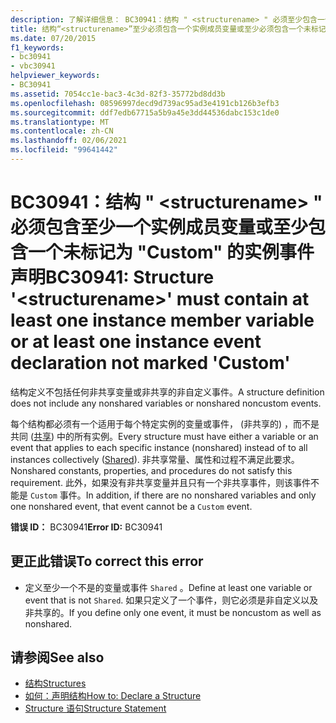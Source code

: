 ```yaml
---
description: 了解详细信息： BC30941：结构 " <structurename> " 必须至少包含一个实例成员变量或至少包含一个未标记为 "Custom" 的实例事件声明
title: 结构“<structurename>”至少必须包含一个实例成员变量或至少必须包含一个未标记为“Custom”的实例事件声明
ms.date: 07/20/2015
f1_keywords:
- bc30941
- vbc30941
helpviewer_keywords:
- BC30941
ms.assetid: 7054cc1e-bac3-4c3d-82f3-35772bd8dd3b
ms.openlocfilehash: 08596997decd9d739ac95ad3e4191cb126b3efb3
ms.sourcegitcommit: ddf7edb67715a5b9a45e3dd44536dabc153c1de0
ms.translationtype: MT
ms.contentlocale: zh-CN
ms.lasthandoff: 02/06/2021
ms.locfileid: "99641442"
---
```

# <a name="bc30941-structure-structurename-must-contain-at-least-one-instance-member-variable-or-at-least-one-instance-event-declaration-not-marked-custom"></a><span data-ttu-id="fcbf1-103">BC30941：结构 " \<structurename> " 必须包含至少一个实例成员变量或至少包含一个未标记为 "Custom" 的实例事件声明</span><span class="sxs-lookup"><span data-stu-id="fcbf1-103">BC30941: Structure '\<structurename>' must contain at least one instance member variable or at least one instance event declaration not marked 'Custom'</span></span>

<span data-ttu-id="fcbf1-104">结构定义不包括任何非共享变量或非共享的非自定义事件。</span><span class="sxs-lookup"><span data-stu-id="fcbf1-104">A structure definition does not include any nonshared variables or nonshared noncustom events.</span></span>

 <span data-ttu-id="fcbf1-105">每个结构都必须有一个适用于每个特定实例的变量或事件， (非共享的) ，而不是共同 ([共享](../modifiers/shared.md)) 中的所有实例。</span><span class="sxs-lookup"><span data-stu-id="fcbf1-105">Every structure must have either a variable or an event that applies to each specific instance (nonshared) instead of to all instances collectively ([Shared](../modifiers/shared.md)).</span></span> <span data-ttu-id="fcbf1-106">非共享常量、属性和过程不满足此要求。</span><span class="sxs-lookup"><span data-stu-id="fcbf1-106">Nonshared constants, properties, and procedures do not satisfy this requirement.</span></span> <span data-ttu-id="fcbf1-107">此外，如果没有非共享变量并且只有一个非共享事件，则该事件不能是 `Custom` 事件。</span><span class="sxs-lookup"><span data-stu-id="fcbf1-107">In addition, if there are no nonshared variables and only one nonshared event, that event cannot be a `Custom` event.</span></span>

 <span data-ttu-id="fcbf1-108">**错误 ID：** BC30941</span><span class="sxs-lookup"><span data-stu-id="fcbf1-108">**Error ID:** BC30941</span></span>

## <a name="to-correct-this-error"></a><span data-ttu-id="fcbf1-109">更正此错误</span><span class="sxs-lookup"><span data-stu-id="fcbf1-109">To correct this error</span></span>

- <span data-ttu-id="fcbf1-110">定义至少一个不是的变量或事件 `Shared` 。</span><span class="sxs-lookup"><span data-stu-id="fcbf1-110">Define at least one variable or event that is not `Shared`.</span></span> <span data-ttu-id="fcbf1-111">如果只定义了一个事件，则它必须是非自定义以及非共享的。</span><span class="sxs-lookup"><span data-stu-id="fcbf1-111">If you define only one event, it must be noncustom as well as nonshared.</span></span>

## <a name="see-also"></a><span data-ttu-id="fcbf1-112">请参阅</span><span class="sxs-lookup"><span data-stu-id="fcbf1-112">See also</span></span>

- [<span data-ttu-id="fcbf1-113">结构</span><span class="sxs-lookup"><span data-stu-id="fcbf1-113">Structures</span></span>](../../programming-guide/language-features/data-types/structures.md)
- [<span data-ttu-id="fcbf1-114">如何：声明结构</span><span class="sxs-lookup"><span data-stu-id="fcbf1-114">How to: Declare a Structure</span></span>](../../programming-guide/language-features/data-types/how-to-declare-a-structure.md)
- [<span data-ttu-id="fcbf1-115">Structure 语句</span><span class="sxs-lookup"><span data-stu-id="fcbf1-115">Structure Statement</span></span>](../statements/structure-statement.md)
